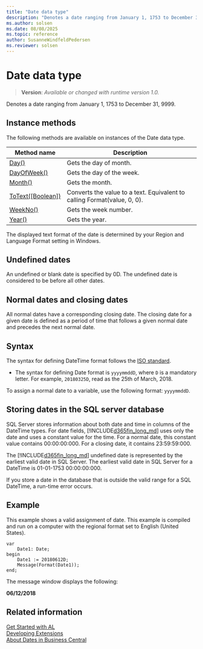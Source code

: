 ```yaml
---
title: "Date data type"
description: "Denotes a date ranging from January 1, 1753 to December 31, 9999."
ms.author: solsen
ms.date: 08/08/2025
ms.topic: reference
author: SusanneWindfeldPedersen
ms.reviewer: solsen
---
```

[//]: # (START>DO_NOT_EDIT)
[//]: # (IMPORTANT:Do not edit any of the content between here and the END>DO_NOT_EDIT.)
[//]: # (Any modifications should be made in the .xml files in the ModernDev repo.)
# Date data type
> **Version**: _Available or changed with runtime version 1.0._

Denotes a date ranging from January 1, 1753 to December 31, 9999.



## Instance methods
The following methods are available on instances of the Date data type.

|Method name|Description|
|-----------|-----------|
|[Day()](date-day-method.md)|Gets the day of month.|
|[DayOfWeek()](date-dayofweek-method.md)|Gets the day of the week.|
|[Month()](date-month-method.md)|Gets the month.|
|[ToText([Boolean])](date-totext-method.md)|Converts the value to a text. Equivalent to calling Format(value, 0, 0).|
|[WeekNo()](date-weekno-method.md)|Gets the week number.|
|[Year()](date-year-method.md)|Gets the year.|

[//]: # (IMPORTANT: END>DO_NOT_EDIT)

The displayed text format of the date is determined by your Region and Language Format setting in Windows.  
  
## Undefined dates

An undefined or blank date is specified by 0D. The undefined date is considered to be before all other dates.  
  
## Normal dates and closing dates  

All normal dates have a corresponding closing date. The closing date for a given date is defined as a period of time that follows a given normal date and precedes the next normal date.  
  
## Syntax

The syntax for defining DateTime format follows the [ISO standard](https://en.wikipedia.org/wiki/ISO_8601). 
- The syntax for defining Date format is `yyyymmddD`, where `D` is a mandatory letter. For example, `20180325D`, read as the 25th of March, 2018.

To assign a normal date to a variable, use the following format: `yyyymmddD`. 
  
## Storing dates in the SQL server database

SQL Server stores information about both date and time in columns of the DateTime types. For date fields, [!INCLUDE[d365fin_long_md](../../includes/d365fin_long_md.md)] uses only the date and uses a constant value for the time. For a normal date, this constant value contains 00:00:00:000. For a closing date, it contains 23:59:59:000.  
  
The [!INCLUDE[d365fin_long_md](../../includes/d365fin_long_md.md)] undefined date is represented by the earliest valid date in SQL Server. The earliest valid date in SQL Server for a DateTime is 01-01-1753 00:00:00:000.  
  
If you store a date in the database that is outside the valid range for a SQL DateTime, a run-time error occurs.  

## Example

This example shows a valid assignment of date. This example is compiled and run on a computer with the regional format set to English (United States).

```al
var
    Date1: Date;
begin
    Date1 := 20180612D;  
    Message(Format(Date1));  
end;
```  
  
The message window displays the following:  
  
**06/12/2018**
  
## Related information

[Get Started with AL](../../devenv-get-started.md)  
[Developing Extensions](../../devenv-dev-overview.md)  
[About Dates in Business Central](../../devenv-about-dates.md)  